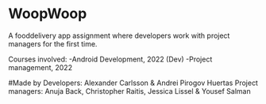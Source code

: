 # WoopWoop
A fooddelivery app assignment where developers work with project managers for the first time. 

Courses involved:
-Android Development, 2022 (Dev)
-Project management, 2022 

#Made by
Developers: Alexander Carlsson & Andrei Pirogov Huertas
Project managers: Anuja Back, Christopher Raitis, Jessica Lissel & Yousef Salman
       
